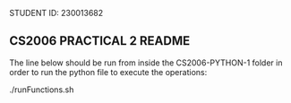 STUDENT ID: 230013682

CS2006 PRACTICAL 2 README
---------------------------

The line below should be run from inside the CS2006-PYTHON-1 folder in order to run the python file to execute the operations:

./runFunctions.sh